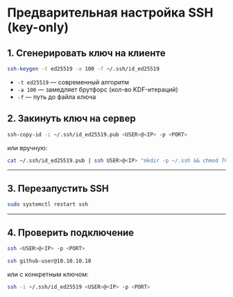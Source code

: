 # Предварительная настройка SSH (key-only)

## 1. Сгенерировать ключ на клиенте
```bash
ssh-keygen -t ed25519 -a 100 -f ~/.ssh/id_ed25519
```

- `-t ed25519` — современный алгоритм
- `-a 100` — замедляет брутфорс (кол-во KDF-итераций)
- `-f` — путь до файла ключа
## 2. Закинуть ключ на сервер

```bash
ssh-copy-id -i ~/.ssh/id_ed25519.pub <USER>@<IP> -p <PORT>
```

или вручную:

```bash
cat ~/.ssh/id_ed25519.pub | ssh USER>@<IP> "mkdir -p ~/.ssh && chmod 700 ~/.ssh && cat >> ~/.ssh/authorized_keys && chmod 600 ~/.ssh/authorized_keys"
```

---
## 3. Перезапустить SSH

```bash
sudo systemctl restart ssh
```

---
## 4. Проверить подключение

```bash
ssh <USER>@<IP> -p <PORT>
```

```bash
ssh github-user@10.10.10.10
```

или с конкретным ключом:

```bash
ssh -i ~/.ssh/id_ed25519 <USER>@<IP> -p <PORT>
```
